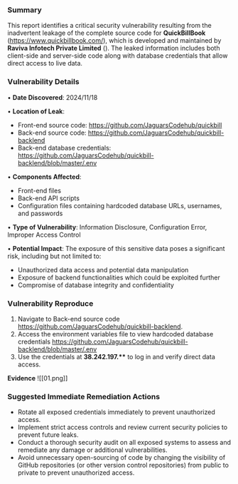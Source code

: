 
### Summary

This report identifies a critical security vulnerability resulting from the inadvertent leakage of the complete source code for **QuickBillBook** (https://www.quickbillbook.com/), which is developed and maintained by **Raviva Infotech Private Limited** (). The leaked information includes both client-side and server-side code along with database credentials that allow direct access to live data.

### Vulnerability Details

• **Date Discovered**: 2024/11/18

• **Location of Leak**: 
- Front-end source code: https://github.com/JaguarsCodehub/quickbill
- Back-end source code: https://github.com/JaguarsCodehub/quickbill-backlend
- Back-end database credentials: https://github.com/JaguarsCodehub/quickbill-backlend/blob/master/.env

• **Components Affected**:
- Front-end files
- Back-end API scripts
- Configuration files containing hardcoded database URLs, usernames, and passwords

• **Type of Vulnerability**: Information Disclosure, Configuration Error, Improper Access Control

• **Potential Impact**: The exposure of this sensitive data poses a significant risk, including but not limited to:
- Unauthorized data access and potential data manipulation
- Exposure of backend functionalities which could be exploited further
- Compromise of database integrity and confidentiality

### Vulnerability Reproduce

1. Navigate to Back-end source code https://github.com/JaguarsCodehub/quickbill-backlend.
2. Access the environment variables file to view hardcoded database credentials https://github.com/JaguarsCodehub/quickbill-backlend/blob/master/.env
3. Use the credentials at **38.242.197.\*\*** to log in and verify direct data access.

**Evidence**
![[01.png]]

### Suggested Immediate Remediation Actions

- Rotate all exposed credentials immediately to prevent unauthorized access.
- Implement strict access controls and review current security policies to prevent future leaks.
- Conduct a thorough security audit on all exposed systems to assess and remediate any damage or additional vulnerabilities.
- Avoid unnecessary open-sourcing of code by changing the visibility of GitHub repositories (or other version control repositories) from public to private to prevent unauthorized access.

